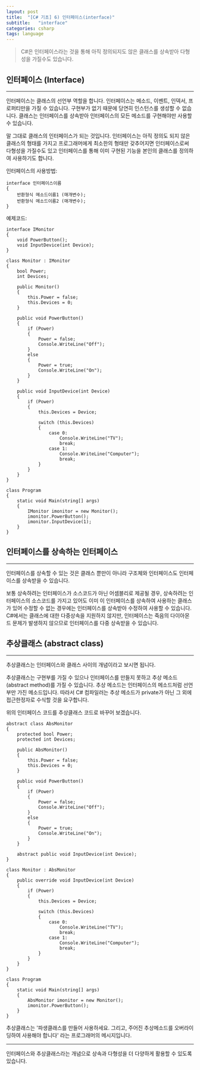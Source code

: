 ```yaml
---
layout: post
title:  "[C# 기초] 6) 인터페이스(interface)"
subtitle:   "interface"
categories: csharp
tags: language
---
```


> C#은 인터페이스라는 것을 통해 아직 정의되지도 않은 클래스를 상속받아 다형성을 가질수도 있습니다. 

## 인터페이스 (Interface)
---

인터페이스는 클래스의 선언부 역할을 합니다. 인터페이스는 메소드, 이벤트, 인덱서, 프로퍼티만을 가질 수 있습니다. 구현부가 없기 때문에 당연히 인스턴스를 생성할 수 없습니다. 클래스는 인터페이스를 상속받아 인터페이스의 모든 메소드를 구현해야만 사용할 수 있습니다.

말 그대로 클래스의 인터페이스가 되는 것입니다. 인터페이스는 아직 정의도 되지 않은 클래스의 형태를 가지고 프로그래머에게 최소한의 형태만 갖추어지면 인터페이스로써 다형성을 가질수도 있고 인터페이스를 통해 이미 구현된 기능을 본인의 클래스를 정의하여 사용하기도 합니다.

인터페이스의 사용방법:
```
interface 인터페이스이름
{
	반환형식 메소드이름1 (매개변수);
	반환형식 메소드이름2 (매개변수);
}
```

예제코드:
```
interface IMonitor
{
    void PowerButton();
    void InputDevice(int Device);
}

class Monitor : IMonitor
{
    bool Power;
    int Devices;

    public Monitor()
    {
        this.Power = false;
        this.Devices = 0;
    }

    public void PowerButton()
    {
        if (Power)
        {
            Power = false;
            Console.WriteLine("Off");
        }
        else
        {
            Power = true;
            Console.WriteLine("On");
        }
    }

    public void InputDevice(int Device)
    {
        if (Power)
        {
            this.Devices = Device;

            switch (this.Devices)
            {
                case 0:
                    Console.WriteLine("TV");
                    break;
                case 1:
                    Console.WriteLine("Computer");
                    break;
            }
        }
    }
}

class Program
{
    static void Main(string[] args)
    {
        IMonitor imonitor = new Monitor();
        imonitor.PowerButton();
        imonitor.InputDevice(1);
    }
}
```

## 인터페이스를 상속하는 인터페이스
---

인터페이스를 상속할 수 있는 것은 클래스 뿐만이 아니라 구조체와 인터페이스도 인터페이스를 상속받을 수 있습니다.

보통 상속하려는 인터페이스가 소스코드가 아닌 어셈블리로 제공될 경우, 상속하려는 인터페이스의 소스코드를 가지고 있어도 이미 이 인터페이스를 상속하여 사용하는 클래스가 있어 수정할 수 없는 경우에는 인터페이스를 상속받아 수정하여 사용할 수 있습니다.
C#에서는 클래스에 대한 다중상속을 지원하지 않지만, 인터페이스는 죽음의 다이아몬드 문제가 발생하지 않으므로 인터페이스를 다중 상속받을 수 있습니다.

## 추상클래스 (abstract class)
---

추상클래스는 인터페이스와 클래스 사이의 개념이라고 보시면 됩니다.

추상클래스는 구현부를 가질 수 있으나 인터페이스를 만들지 못하고 추상 메소드(abstract method)를 가질 수 있습니다.
추상 메소드는 인터페이스의 메소드처럼 선언부만 가진 메소드입니다. 따라서 C# 컴파일러는 추상 메소드가 private가 아닌 그 외에 접근한정자로 수식할 것을 요구합니다.

위의 인터페이스 코드를 추상클래스 코드로 바꾸어 보겠습니다.
```
abstract class AbsMonitor
{
    protected bool Power;
    protected int Devices;
        
    public AbsMonitor()
    {
        this.Power = false;
        this.Devices = 0;
    }

    public void PowerButton()
    {
        if (Power)
        {
            Power = false;
            Console.WriteLine("Off");
        }
        else
        {
            Power = true;
            Console.WriteLine("On");
        }
    }

    abstract public void InputDevice(int Device);
}

class Monitor : AbsMonitor
{    
    public override void InputDevice(int Device)
    {
        if (Power)
        {
            this.Devices = Device;

            switch (this.Devices)
            {
                case 0:
                    Console.WriteLine("TV");
                    break;
                case 1:
                    Console.WriteLine("Computer");
                    break;
            }
        }
    }
}

class Program
{
    static void Main(string[] args)
    {
        AbsMonitor imonitor = new Monitor();
        imonitor.PowerButton();
    }
}
```

추상클래스는 '파생클래스를 만들어 사용하세요. 그리고, 주어진 추상메소드를 오버라이딩하여 사용해야 합니다' 라는 프로그래머의 메시지입니다.

---
인터페이스와 추상클래스라는 개념으로 상속과 다형성을 더 다양하게 활용할 수 있도록 있습니다.